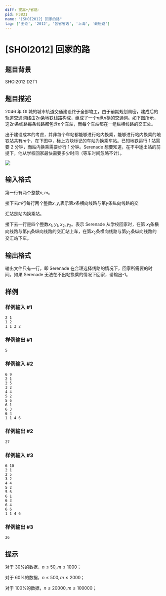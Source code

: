 ```yaml
---
diff: 提高+/省选-
pid: P3831
name: "[SHOI2012] 回家的路"
tag: ['图论', '2012', '各省省选', '上海', '最短路']
---
```

# [SHOI2012] 回家的路
## 题目背景

SHOI2012 D2T1

## 题目描述

2046 年 OI 城的城市轨道交通建设终于全部竣工，由于前期规划周密，建成后的轨道交通网络由$2n$条地铁线路构成，组成了一个$n$纵$n$横的交通网。如下图所示，这$2n$条线路每条线路都包含$n$个车站，而每个车站都在一组纵横线路的交汇处。


出于建设成本的考虑，并非每个车站都能够进行站内换乘，能够进行站内换乘的地铁站共有$m$个，在下图中，标上方块标记的车站为换乘车站。已知地铁运行 1 站需要 2 分钟，而站内换乘需要步行 1 分钟。Serenade 想要知道，在不中途出站的前提下，他从学校回家最快需要多少时间（等车时间忽略不计）。


![](https://cdn.luogu.com.cn/upload/pic/6547.png)

## 输入格式

第一行有两个整数$n,m$。

接下去$m$行每行两个整数$x,y$,表示第$x$条横向线路与第$y$条纵向线路的交

汇站是站内换乘站。

接下去一行是四个整数$x_1,y_1,x_2,y_2$。表示 Serenade 从学校回家时，在第 $x_1$条横向线路与第$y_1$条纵向线路的交汇站上车，在第$x_2$条横向线路与第$y_2$条纵向线路的交汇站下车。

## 输出格式

输出文件只有一行，即 Serenade 在合理选择线路的情况下，回家所需要的时间。如果 Serenade 无法在不出站换乘的情况下回家，请输出-1。

## 样例

### 样例输入 #1
```
2 1
1 2
1 1 2 2
```
### 样例输出 #1
```
5
```
### 样例输入 #2
```
6 9
2 1
2 5
3 2
4 4
5 2
5 6
6 1
6 3
6 4
1 1 4 6
```
### 样例输出 #2
```
27
```
### 样例输入 #3
```
6 10
2 1
2 5
3 2
4 4
5 2
5 6
6 1
6 3
6 4
6 6
1 1 4 6
```
### 样例输出 #3
```
26
```
## 提示

对于 30%的数据，$n\le 50,m\le 1000$；

对于 60%的数据，$n\le 500,m\le 2000$；

对于 100%的数据，$n\le 20000,m\le 100000$；


